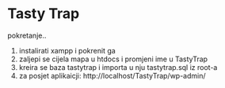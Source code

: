 # Tasty Trap

pokretanje..

1. instalirati xampp i pokrenit ga
1. zaljepi se cijela mapa u htdocs i promjeni ime u TastyTrap
1. kreira se baza tastytrap i importa u nju tastytrap.sql iz root-a
1. za posjet aplikaicji: http://localhost/TastyTrap/wp-admin/
